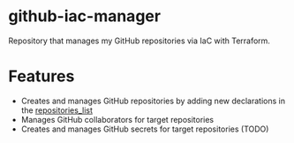 # github-iac-manager
Repository that manages my GitHub repositories via IaC with Terraform.

# Features
- Creates and manages GitHub repositories by adding new declarations in the [repositories_list](./modules/repository/locals.tf)
- Manages GitHub collaborators for target repositories
- Creates and manages GitHub secrets for target repositories (TODO)